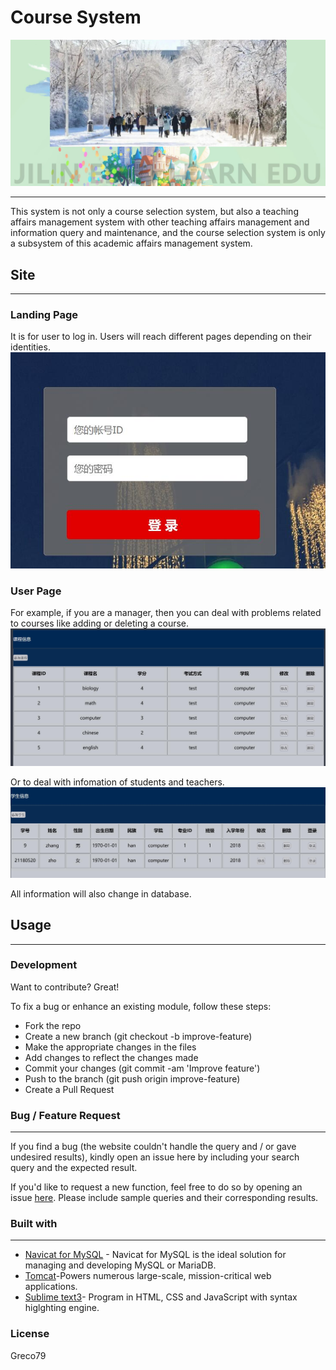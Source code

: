 

# Course System

![avatar](https://github.com/Greco79/course-system/blob/0dab9fa147f8c10dddaa54ffad29ce541cece877/1.jpg)
- - -

This system is not only a course selection system, but also a teaching affairs management system with other teaching affairs management and information query and maintenance, and the course selection system is only a subsystem of this academic affairs management system.

## Site
- - -
### Landing Page

It is for user to log in. Users will reach different pages depending on their identities.
![avatar](https://github.com/Greco79/course-system/blob/0dab9fa147f8c10dddaa54ffad29ce541cece877/2.jpg)

### User Page

For example, if you are a manager, then you can deal with problems related to courses like adding or deleting a course.
![avatar](https://github.com/Greco79/course-system/blob/0dab9fa147f8c10dddaa54ffad29ce541cece877/3.jpg)

Or to deal with infomation of students and teachers.
![avatar](https://github.com/Greco79/course-system/blob/0dab9fa147f8c10dddaa54ffad29ce541cece877/4.jpg)

All information will also change in database.

## Usage
- - -
### Development

Want to contribute? Great!

To fix a bug or enhance an existing module, follow these steps:
- Fork the repo
- Create a new branch (git checkout -b improve-feature)
- Make the appropriate changes in the files
- Add changes to reflect the changes made
- Commit your changes (git commit -am 'Improve feature')
- Push to the branch (git push origin improve-feature)
- Create a Pull Request


### Bug / Feature Request
- - -
If you find a bug (the website couldn't handle the query and / or gave undesired results), kindly open an issue here by including your search query and the expected result.

If you'd like to request a new function, feel free to do so by opening an issue [here][1]. Please include sample queries and their corresponding results.

### Built with
- - -
- [Navicat for MySQL][2] - Navicat for MySQL is the ideal solution for managing and developing MySQL or MariaDB.
- [Tomcat][3]-Powers numerous large-scale, mission-critical web applications.
- [Sublime text3][4]- Program in HTML, CSS and JavaScript with syntax higlghting engine.


[1]:https://github.com/Greco79/course-system/issues
[2]:http://www.navicat.com.cn/
[3]:https://tomcat.apache.org/
[4]:http://www.sublimetext.com/

### License
Greco79
